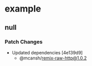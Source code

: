 # example

## null

### Patch Changes

- Updated dependencies [4e139d9]
  - @mcansh/remix-raw-http@1.0.2
